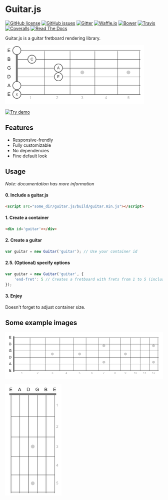 Guitar.js
=========
[![GitHub license](https://img.shields.io/badge/license-MIT-blue.svg?style=flat-square)](https://github.com/chezstov/guitar.js/blob/master/LICENSE)
[![GitHub issues](https://img.shields.io/github/issues/chezstov/guitar.js.svg?style=flat-square)](https://github.com/chezstov/guitar.js/issues)
[![Gitter](https://img.shields.io/gitter/room/chezstov/guitar.js.svg?style=flat-square)](https://gitter.im/chezstov/guitar.js)
[![Waffle.io](https://img.shields.io/badge/waffle.io-board-lightgrey.svg?style=flat-square)](https://waffle.io/chezstov/guitar.js)
[![Bower](https://img.shields.io/bower/v/guitar.js.svg?style=flat-square)](https://github.com/chezstov/guitar.js)
[![Travis](https://img.shields.io/travis/chezstov/guitar.js.svg?style=flat-square)](https://travis-ci.org/chezstov/guitar.js)
[![Coveralls](https://img.shields.io/coveralls/chezstov/guitar.js.svg?style=flat-square)](https://coveralls.io/github/chezstov/guitar.js)
[![Read The Docs](https://img.shields.io/badge/docs-latest-brightgreen.svg?style=flat-square)](http://guitarjs.readthedocs.org/en/latest/)

Guitar.js is a guitar fretboard rendering library.

![Marks](https://raw.githubusercontent.com/chezstov/guitar.js/master/img/marks.png)

[![Try demo](https://img.shields.io/badge/try-demo-brightgreen.svg?style=flat-square)](http://chezstov.github.io)

Features
--------
* Responsive-frendly
* Fully customizable
* No dependencies
* Fine default look

Usage
-----
*Note: documentation has more information*

#### 0. Include a guitar.js
```html
<script src="some_dir/guitar.js/build/guitar.min.js"></script>
```

#### 1. Create a container
```html
<div id='guitar'></div>
```

#### 2. Create a guitar
```javascript
var guitar = new Guitar('guitar'); // Use your container id
```

#### 2.5. (Optional) specify options
```javascript
var guitar = new Guitar('guitar', {
    'end-fret': 5 // Creates a fretboard with frets from 1 to 5 (inclusive)
});
```

#### 3. Enjoy
Doesn't forget to adjust container size.

Some example images
-----------------
![Default look](https://raw.githubusercontent.com/chezstov/guitar.js/master/img/default.png)

![Flipped](https://raw.githubusercontent.com/chezstov/guitar.js/master/img/flip.png)